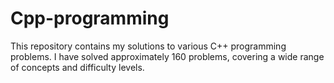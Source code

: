 # Cpp-programming

This repository contains my solutions to various C++ programming problems. I have solved approximately 160 problems, covering a wide range of concepts and difficulty levels.
